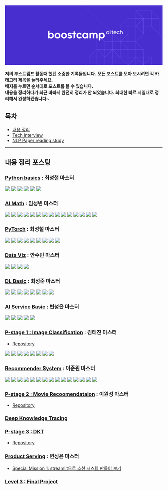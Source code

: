 <div align="center">
   <img src="/images/boostcamp_logo.png"/>
</div>

**저의 부스트캠프 활동때 했던 소중한 기록들입니다.**
**모든 포스트를 모아 보시려면 각 카테고리 제목을 눌러주세요.**  
**배지를 누르면 순서대로 포스트를 볼 수 있습니다.**  
**내용을 정리하다가 최근 바빠서 완전히 정리가 안 되었습니다. 최대한 빠르 시일내로 정리해서 완성하겠습니다~**

## 목차
- [내용 정리](#내용-정리-포스팅)
- [Tech Interview](https://github.com/cow-coding/Keep-going-tech-interview/tree/main)
- [NLP Paper reading study](https://github.com/kimcando/BoostcampAITech3-PaperReading-Embedding)

---

## 내용 정리 포스팅

### [Python basics](https://cow-coding.github.io/categories/level-1-python-pytorch/) : 최성철 마스터

[![](https://img.shields.io/badge/Python%20|%201-c64747?style=flat&logo=python&logoColor=ffffff)](https://cow-coding.github.io/posts/day1_python1/) [![](https://img.shields.io/badge/Python%20|%202-c85544?style=flat&logo=python&logoColor=ffffff)](https://cow-coding.github.io/posts/day1_pythonic_code/) [![](https://img.shields.io/badge/Python%20|%203-c86142?style=flat&logo=python&logoColor=ffffff)](https://cow-coding.github.io/posts/day2_1_python_oop/) [![](https://img.shields.io/badge/Python%20|%204-c86e42?style=flat&logo=python&logoColor=ffffff)](https://cow-coding.github.io/posts/day2_2_module_package/) [![](https://img.shields.io/badge/Python%20|%205-c77a43?style=flat&logo=python&logoColor=ffffff)](https://cow-coding.github.io/posts/day3_1_numpy/) [![](https://img.shields.io/badge/Python%20|%206-c68547?style=flat&logo=python&logoColor=ffffff)](https://cow-coding.github.io/posts/day5_1_pandas/)

### [AI Math](https://cow-coding.github.io/categories/level-1-ai-math/)  : 임성빈 마스터

[![](https://img.shields.io/badge/AI%20Math%20|%201-c68547?style=flat&logo=wolfram&logoColor=ffffff)](https://cow-coding.github.io/posts/day1_python1/) [![](https://img.shields.io/badge/AI%20Math%20|%202-c68744?style=flat&logo=wolfram&logoColor=ffffff)](https://cow-coding.github.io/posts/day1_pythonic_code/) [![](https://img.shields.io/badge/AI%20Math%20|%203-c68a41?style=flat&logo=wolfram&logoColor=ffffff)](https://cow-coding.github.io/posts/day2_1_python_oop/) [![](https://img.shields.io/badge/AI%20Math%20|%204-c68d3e?style=flat&logo=wolfram&logoColor=ffffff)](https://cow-coding.github.io/posts/day2_2_module_package/) [![](https://img.shields.io/badge/AI%20Math%20|%205-c6903b?style=flat&logo=wolfram&logoColor=ffffff)](https://cow-coding.github.io/posts/day3_1_numpy/) [![](https://img.shields.io/badge/AI%20Math%20|%206-c59238?style=flat&logo=wolfram&logoColor=ffffff)](https://cow-coding.github.io/posts/day5_1_pandas/) [![](https://img.shields.io/badge/AI%20Math%20|%207-c49534?style=flat&logo=wolfram&logoColor=ffffff)](https://cow-coding.github.io/posts/day6_torch1/) [![](https://img.shields.io/badge/AI%20Math%20|%208-c39831?style=flat&logo=wolfram&logoColor=ffffff)](https://cow-coding.github.io/posts/day6_torch2/) [![](https://img.shields.io/badge/AI%20Math%20|%209-c19c2e?style=flat&logo=wolfram&logoColor=ffffff)](https://cow-coding.github.io/posts/day7_torch3/) [![](https://img.shields.io/badge/AI%20Math%20|%2010-bf9f2b?style=flat&logo=wolfram&logoColor=ffffff)](https://cow-coding.github.io/posts/day7_torch4/) [![](https://img.shields.io/badge/AI%20Math%20|%2011-bda228?style=flat&logo=wolfram&logoColor=ffffff)](https://cow-coding.github.io/posts/day8_torch5/) [![](https://img.shields.io/badge/AI%20Math%20|%2012-baa526?style=flat&logo=wolfram&logoColor=ffffff)](https://cow-coding.github.io/posts/day8_torch6/) [![](https://img.shields.io/badge/AI%20Math%20|%2013-b8a823?style=flat&logo=wolfram&logoColor=ffffff)](https://cow-coding.github.io/posts/day9_torch7/) [![](https://img.shields.io/badge/AI%20Math%20|%2014-b4ac21?style=flat&logo=wolfram&logoColor=ffffff)](https://cow-coding.github.io/posts/day9_torch8/) [![](https://img.shields.io/badge/AI%20Math%20|%2015-b1af1f?style=flat&logo=wolfram&logoColor=ffffff)](https://cow-coding.github.io/posts/module/)

### [PyTorch](https://cow-coding.github.io/categories/level-1-python-pytorch/) : 최성철 마스터

[![](https://img.shields.io/badge/PyTorch%20|%207-b7b70a?style=flat&logo=pytorch&logoColor=ffffff)](https://cow-coding.github.io/posts/day6_torch1/) [![](https://img.shields.io/badge/PyTorch%20|%208-b3b70a?style=flat&logo=pytorch&logoColor=ffffff)](https://cow-coding.github.io/posts/day6_torch2/) [![](https://img.shields.io/badge/PyTorch%20|%209-afb60a?style=flat&logo=pytorch&logoColor=ffffff)](https://cow-coding.github.io/posts/day7_torch3/) [![](https://img.shields.io/badge/PyTorch%20|%2010-aab60b?style=flat&logo=pytorch&logoColor=ffffff)](https://cow-coding.github.io/posts/day7_torch4/) [![](https://img.shields.io/badge/PyTorch%20|%2011-a6b60b?style=flat&logo=pytorch&logoColor=ffffff)](https://cow-coding.github.io/posts/day8_torch5/) [![](https://img.shields.io/badge/PyTorch%20|%2012-a1b50c?style=flat&logo=pytorch&logoColor=ffffff)](https://cow-coding.github.io/posts/day8_torch6/) [![](https://img.shields.io/badge/PyTorch%20|%2013-9db50e?style=flat&logo=pytorch&logoColor=ffffff)](https://cow-coding.github.io/posts/day9_torch7/) [![](https://img.shields.io/badge/PyTorch%20|%2014-99b40f?style=flat&logo=pytorch&logoColor=ffffff)](https://cow-coding.github.io/posts/day9_torch8/) [![](https://img.shields.io/badge/PyTorch%20|%2015-94b411?style=flat&logo=pytorch&logoColor=ffffff)](https://cow-coding.github.io/posts/module/)

### [Data Viz](https://cow-coding.github.io/categories/level-1-data-viz/) : 안수빈 마스터

[![](https://img.shields.io/badge/Viz%20|%201-94b411?style=flat&logo=plotly&logoColor=ffffff)](https://cow-coding.github.io/posts/day11_viz_ot/) [![](https://img.shields.io/badge/Viz%20|%202-7bb90d?style=flat&logo=plotly&logoColor=ffffff)](https://cow-coding.github.io/posts/day11_viz1/) [![](https://img.shields.io/badge/Viz%20|%203-59be17?style=flat&logo=plotly&logoColor=ffffff)](https://cow-coding.github.io/posts/day12_viz2/) [![](https://img.shields.io/badge/Viz%20|%204-13c227?style=flat&logo=plotly&logoColor=ffffff)](https://cow-coding.github.io/posts/day12_viz3/)

### [DL Basic](https://cow-coding.github.io/categories/level-1-dl-basic/) : 최성준 마스터

[![](https://img.shields.io/badge/DL%20Basic%20|%201-1fb143?style=flat&logo=microsoftazure&logoColor=ffffff)](https://cow-coding.github.io/posts/day13_1_history/) [![](https://img.shields.io/badge/DL%20Basic%20|%202-16b14f?style=flat&logo=microsoftazure&logoColor=ffffff)](https://cow-coding.github.io/posts/day13_2_mlp/) [![](https://img.shields.io/badge/DL%20Basic%20|%203-0cb25a?style=flat&logo=microsoftazure&logoColor=ffffff)](https://cow-coding.github.io/posts/day13_3_optimization/) [![](https://img.shields.io/badge/DL%20Basic%20|%204-05b264?style=flat&logo=microsoftazure&logoColor=ffffff)](https://cow-coding.github.io/posts/day14_1_cnn/) [![](https://img.shields.io/badge/DL%20Basic%20|%205-04b26d?style=flat&logo=microsoftazure&logoColor=ffffff)](https://cow-coding.github.io/posts/day14_2_cvapps/) [![](https://img.shields.io/badge/DL%20Basic%20|%206-0ab276?style=flat&logo=microsoftazure&logoColor=ffffff)](https://cow-coding.github.io/posts/day14_3_gen1/) [![](https://img.shields.io/badge/DL%20Basic%20|%207-14b17e?style=flat&logo=microsoftazure&logoColor=ffffff)](https://cow-coding.github.io/posts/day16_rnn/) [![](https://img.shields.io/badge/DL%20Basic%20|%208-1fb185?style=flat&logo=microsoftazure&logoColor=ffffff)](https://cow-coding.github.io/posts/day16_transformer/)

### [AI Service Basic](https://cow-coding.github.io/categories/level-3-product-serving/) : 변성윤 마스터

[![](https://img.shields.io/badge/AI%20Service%20|%201-1fb185?style=flat&logo=apachespark&logoColor=ffffff)](https://cow-coding.github.io/posts/day18_1_mllifecycle/) [![](https://img.shields.io/badge/AI%20Service%20|%202-06b192?style=flat&logo=apachespark&logoColor=ffffff)](https://cow-coding.github.io/posts/day18_2_linux/) [![](https://img.shields.io/badge/AI%20Service%20|%203-00b19e?style=flat&logo=apachespark&logoColor=ffffff)](https://cow-coding.github.io/posts/day18_docker/) [![](https://img.shields.io/badge/AI%20Service%20|%204-05b0a9?style=flat&logo=apachespark&logoColor=ffffff)](https://cow-coding.github.io/posts/day18_MLflow/) [![](https://img.shields.io/badge/AI%20Service%20|%205-1fafb1?style=flat&logo=apachespark&logoColor=ffffff)](https://cow-coding.github.io/posts/day19_1_service_model/)

### [P-stage 1 : Image Classification](https://cow-coding.github.io/categories/p-stage/) : 김태진 마스터
- [Repository](https://github.com/cow-coding/boostcamp-3rd-level1-image-classification)

[![](https://img.shields.io/badge/Project%20|%201-1fafb1?style=flat&logo=weightsandbiases&logoColor=ffffff)](https://cow-coding.github.io/posts/day23_pstage1/) [![](https://img.shields.io/badge/Project%20|%202-00a8b4?style=flat&logo=weightsandbiases&logoColor=ffffff)](https://cow-coding.github.io/posts/day24_pstage2/) [![](https://img.shields.io/badge/Project%20|%203-00a2b6?style=flat&logo=weightsandbiases&logoColor=ffffff)](https://cow-coding.github.io/posts/day25_pstage3/) [![](https://img.shields.io/badge/Project%20|%204-009bb7?style=flat&logo=weightsandbiases&logoColor=ffffff)](https://cow-coding.github.io/posts/day26_pstage4/) [![](https://img.shields.io/badge/Project%20|%205-0093b7?style=flat&logo=weightsandbiases&logoColor=ffffff)](https://cow-coding.github.io/posts/day27_pstage5/) [![](https://img.shields.io/badge/Project%20|%206-008cb7?style=flat&logo=weightsandbiases&logoColor=ffffff)](https://cow-coding.github.io/posts/day28_pstage6/) [![](https://img.shields.io/badge/Project%20|%207-0084b4?style=flat&logo=weightsandbiases&logoColor=ffffff)](https://cow-coding.github.io/posts/day29_pstage9/) [![](https://img.shields.io/badge/Project%20|%208-1f7cb1?style=flat&logo=weightsandbiases&logoColor=ffffff)](https://cow-coding.github.io/posts/day31_pstage_10/)

### [Recommender System](https://cow-coding.github.io/categories/level-2-추천-시스템-이론/) : 이준원 마스터

[![](https://img.shields.io/badge/RecSys%20|%201-1f7cb1?style=flat&logo=spotify&logoColor=ffffff)](https://cow-coding.github.io/posts/day32_recsysbasic1/) [![](https://img.shields.io/badge/RecSys%20|%202-0378b3?style=flat&logo=spotify&logoColor=ffffff)](https://cow-coding.github.io/posts/day32_recsysbasic2/) [![](https://img.shields.io/badge/RecSys%20|%203-0074b5?style=flat&logo=spotify&logoColor=ffffff)](https://cow-coding.github.io/posts/day32_recsysbasic3/) [![](https://img.shields.io/badge/RecSys%20|%204-0070b6?style=flat&logo=spotify&logoColor=ffffff)](https://cow-coding.github.io/posts/day32_recsysbasic4/) [![](https://img.shields.io/badge/RecSys%20|%205-006bb7?style=flat&logo=spotify&logoColor=ffffff)](https://cow-coding.github.io/posts/day33_recsysbasic5/) [![](https://img.shields.io/badge/RecSys%20|%206-0067b9?style=flat&logo=spotify&logoColor=ffffff)](https://cow-coding.github.io/posts/day34_recsysbasic6/) [![](https://img.shields.io/badge/RecSys%20|%207-0062b9?style=flat&logo=spotify&logoColor=ffffff)](https://cow-coding.github.io/posts/day35_recsysbasic7/) [![](https://img.shields.io/badge/RecSys%20|%208-005dba?style=flat&logo=spotify&logoColor=ffffff)](https://cow-coding.github.io/posts/day35_recsysbasic8/) [![](https://img.shields.io/badge/RecSys%20|%209-0058ba?style=flat&logo=spotify&logoColor=ffffff)](https://cow-coding.github.io/posts/day35_recsysbasic9/) [![](https://img.shields.io/badge/RecSys%20|%2010-0053ba?style=flat&logo=spotify&logoColor=ffffff)](https://cow-coding.github.io/posts/day36_recsys1/) [![](https://img.shields.io/badge/RecSys%20|%2011-004db9?style=flat&logo=spotify&logoColor=ffffff)](https://cow-coding.github.io/posts/day36_recsys2/) [![](https://img.shields.io/badge/RecSys%20|%2012-0047b8?style=flat&logo=spotify&logoColor=ffffff)](https://cow-coding.github.io/posts/day38_recsys3/) [![](https://img.shields.io/badge/RecSys%20|%2013-0041b6?style=flat&logo=spotify&logoColor=ffffff)](https://cow-coding.github.io/posts/day38_recsys4/) [![](https://img.shields.io/badge/RecSys%20|%2014-063ab4?style=flat&logo=spotify&logoColor=ffffff)](https://cow-coding.github.io/posts/day39_recsys5/) [![](https://img.shields.io/badge/RecSys%20|%2015-1f32b1?style=flat&logo=spotify&logoColor=ffffff)](https://cow-coding.github.io/posts/day40_recsys6/)

### [P-stage 2 : Movie Recoomendataion]() : 이원성 마스터
- [Repository](https://github.com/cow-coding/boostcamp-3rd-level2-movie-recommendation)

### [Deep Knowledge Tracing](https://cow-coding.github.io/categories/level-2-dkt/)

### [P-stage 3 : DKT](https://cow-coding.github.io/categories/p-stage/)
- [Repository]()

### [Product Serving](https://cow-coding.github.io/categories/level-3-product-serving/) : 변성윤 마스터

- [Special Mission 1: streamlit으로 추천 시스템 만들어 보기](https://github.com/cow-coding/NAVER-BoostCamp-AI-Tech-3rd/tree/main/streamlit-recommendation)

### [Level 3 : Final Project](https://cow-coding.github.io/categories/level-3-final-project/)
